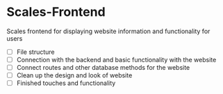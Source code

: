 # Scales-Frontend
Scales frontend for displaying website information and functionality for users


- [ ] File structure 
- [ ] Connection with the backend and basic functionality with the website
- [ ] Connect routes and other database methods for the website
- [ ] Clean up the design and look of website
- [ ] Finished touches and functionality
